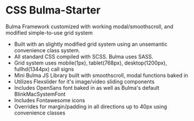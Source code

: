 # CSS Bulma-Starter
Bulma Framework customized with working modal/smoothscroll, and modified simple-to-use grid system


- Built with an slightly modified grid system using an unsemantic convenience class system.
- All standard CSS compiled with SCSS. Bulma uses SASS.
- Grid system uses mobile(1px), tablet(768px), desktop(1200px), fullhd(1344px) call signs
- Mini Bulma JS Library built with smoothscroll, modal functions baked in
- Utilizes Flexslider for it's image/video sliding components
- Includes OpenSans font baked in as well as Bulma's default BlinkMacSystemFont
- Includes Fontawesome icons
- Overrides for margin/padding in all directions up to 40px using convenience classes
